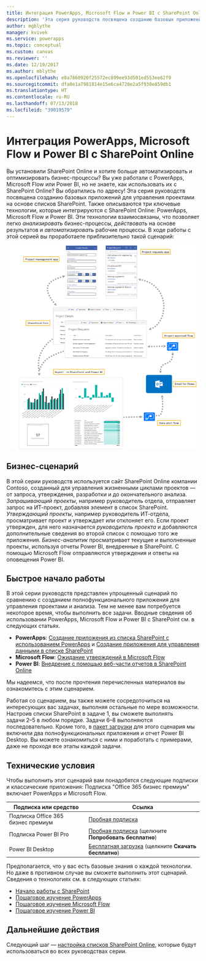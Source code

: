 ```yaml
---
title: Интеграция PowerApps, Microsoft Flow и Power BI с SharePoint Online (введение) | Документация Майкрософт
description: 'Эта серия руководств посвящена созданию базовых приложений для управления проектами на основе списков SharePoint. Также описываются три ключевые технологии, которые интегрируются с SharePoint Online: PowerApps, Microsoft Flow и Power BI.'
author: mgblythe
manager: kvivek
ms.service: powerapps
ms.topic: conceptual
ms.custom: canvas
ms.reviewer: ''
ms.date: 12/19/2017
ms.author: mblythe
ms.openlocfilehash: e8a7860920f25572ec899ee93d501ed553ee62f9
ms.sourcegitcommit: dfa0e1a7981814e15e6ca4720e2a5f930e859db1
ms.translationtype: HT
ms.contentlocale: ru-RU
ms.lasthandoff: 07/13/2018
ms.locfileid: "39019579"
---
```

# <a name="integrate-powerapps-microsoft-flow-and-power-bi-with-sharepoint-online"></a>Интеграция PowerApps, Microsoft Flow и Power BI с SharePoint Online
Вы установили SharePoint Online и хотите больше автоматизировать и оптимизировать бизнес-процессы? Вы уже работали с PowerApps, Microsoft Flow или Power BI, но не знаете, как использовать их с SharePoint Online? Вы обратились по адресу! Эта серия руководств посвящена созданию базовых приложений для управления проектами на основе списков SharePoint. Также описываются три ключевые технологии, которые интегрируются с SharePoint Online: PowerApps, Microsoft Flow и Power BI. Эти технологии взаимосвязаны, что позволяет легко *анализировать* бизнес-процессы, *действовать* на основе результатов и *автоматизировать* рабочие процессы. В ходе работы с этой серией вы проработаете приблизительно такой сценарий:

![Схема готового сценария](./media/sharepoint-scenario-intro/composite-with-background.png)

## <a name="business-scenario"></a>Бизнес-сценарий
В этой серии руководств используется сайт SharePoint Online компании Contoso, созданный для управления жизненными циклами проектов — от запроса, утверждения, разработки и до окончательного анализа. *Запрашивающий проекты*, например руководитель отдела, отправляет запрос на ИТ-проект, добавляя элемент в список SharePoint. *Утверждающий проекты*, например руководитель ИТ-отдела, просматривает проект и утверждает или отклоняет его. Если проект утвержден, для него назначается *руководитель проекта* и добавляются дополнительные сведения во второй список с помощью того же приложения. *Бизнес-аналитик* просматривает текущие и выполненные проекты, используя отчеты Power BI, внедренные в SharePoint.  С помощью Microsoft Flow отправляются утверждения и ответы на оповещения Power BI.

## <a name="getting-started-quickly"></a>Быстрое начало работы
В этой серии руководств представлен упрощенный сценарий по сравнению с созданием полнофункционального приложения для управления проектами и анализа. Тем не менее вам потребуется некоторое время, чтобы выполнить все задачи. Вводные сведения об использовании PowerApps, Microsoft Flow и Power BI с SharePoint см. в следующих статьях.

* **PowerApps**: [Создание приложения из списка SharePoint с использованием PowerApps](generate-app-from-sharepoint-list-interface.md) и [Создание приложения для управления данными в списке SharePoint](app-from-sharepoint.md)
* **Microsoft Flow**: [Ожидание утверждений в Microsoft Flow](https://docs.microsoft.com/flow/wait-for-approvals)
* **Power BI**: [Внедрение с помощью веб-части отчетов в SharePoint Online](https://docs.microsoft.com/power-bi/service-embed-report-spo)

Мы надеемся, что после прочтения перечисленных материалов вы ознакомитесь с этим сценарием.

Работая со сценарием, вы также можете сосредоточиться на интересующих вас задачах, выполняя остальные по мере возможности. Настроив списки SharePoint в задаче 1, вы сможете выполнять задачи 2–5 в любом порядке. Задачи 6–8 выполняются последовательно. Кроме того, в [пакет загрузки](https://aka.ms/o4ia0f) для этого сценария мы включили два полнофункциональных приложения и отчет Power BI Desktop. Вы можете ознакомиться с ними и поработать с примерами, даже не проходя все этапы каждой задачи.

## <a name="prerequisites"></a>Технические условия
Чтобы выполнить этот сценарий вам понадобятся следующие подписки и классические приложения: Подписка "Office 365 бизнес премиум" включает PowerApps и Microsoft Flow.

| **Подписка или средство** | **Ссылка** |
| --- | --- |
| Подписка Office 365 бизнес премиум |[Пробная подписка](https://signup.microsoft.com/Signup?OfferId=467eab54-127b-42d3-b046-3844b860bebf&dl=O365_BUSINESS_PREMIUM&ali=1) |
| Подписка Power BI Pro |[Пробная подписка](https://powerbi.microsoft.com/get-started/) (щелкните **Попробовать бесплатно**) |
| Power BI Desktop |[Бесплатная загрузка](https://powerbi.microsoft.com/get-started/) (щелкните **Скачать бесплатно**) |

Предполагается, что у вас есть базовые знания о каждой технологии. Но даже в противном случае вы сможете выполнить этот сценарий. Сведения о технологиях см. в следующих статьях:

* [Начало работы с SharePoint](https://support.office.com/article/Get-started-with-SharePoint-909ec2f0-05c8-4e92-8ad3-3f8b0b6cf261)
* [Пошаговое изучение PowerApps](../../guided-learning/index.md)
* [Пошаговое изучение Microsoft Flow](https://docs.microsoft.com/flow/guided-learning/)
* [Пошаговое изучение Power BI](https://docs.microsoft.com/power-bi/guided-learning/)

## <a name="next-steps"></a>Дальнейшие действия
Следующий шаг — [настройка списков SharePoint Online](sharepoint-scenario-setup.md), которые будут использоваться во всех руководствах серии.

